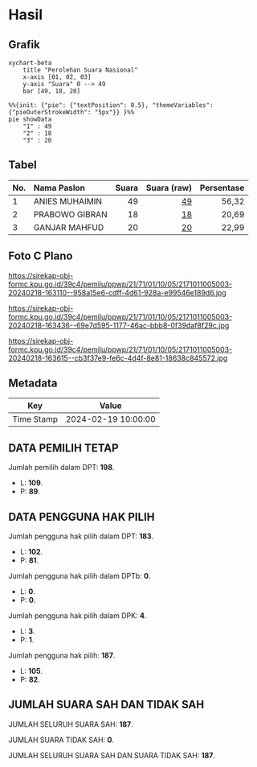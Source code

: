 # Hasil

## Grafik

```mermaid
xychart-beta
    title "Perolehan Suara Nasional"
    x-axis [01, 02, 03]
    y-axis "Suara" 0 --> 49
    bar [49, 18, 20]
```

```mermaid
%%{init: {"pie": {"textPosition": 0.5}, "themeVariables": {"pieOuterStrokeWidth": "5px"}} }%%
pie showData
    "1" : 49
    "2" : 18
    "3" : 20
```

## Tabel

| No. | Nama Paslon    | Suara | Suara (raw) | Persentase |
|:--- |:-------------- | -----:| -----------:| ----------:|
| 1   | ANIES MUHAIMIN | 49    | [49][p-1]   | 56,32      |
| 2   | PRABOWO GIBRAN | 18    | [18][p-2]   | 20,69      |
| 3   | GANJAR MAHFUD  | 20    | [20][p-3]   | 22,99      |


[p-1]: https://github.com/gigit-pemilu/pemilu-2024/blob/main/pilpres/hitung-suara/sub/21-kepulauan-riau/sub/71-kota-batam/sub/01-belakang-padang/sub/1005-pecong/sub/003-tps/sub/paslon-1.txt
[p-2]: https://github.com/gigit-pemilu/pemilu-2024/blob/main/pilpres/hitung-suara/sub/21-kepulauan-riau/sub/71-kota-batam/sub/01-belakang-padang/sub/1005-pecong/sub/003-tps/sub/paslon-2.txt
[p-3]: https://github.com/gigit-pemilu/pemilu-2024/blob/main/pilpres/hitung-suara/sub/21-kepulauan-riau/sub/71-kota-batam/sub/01-belakang-padang/sub/1005-pecong/sub/003-tps/sub/paslon-3.txt

## Foto C Plano

https://sirekap-obj-formc.kpu.go.id/39c4/pemilu/ppwp/21/71/01/10/05/2171011005003-20240218-163110--958a15e6-cdff-4d61-928a-e99546e189d6.jpg

https://sirekap-obj-formc.kpu.go.id/39c4/pemilu/ppwp/21/71/01/10/05/2171011005003-20240218-163436--69e7d595-1177-46ac-bbb8-0f39daf8f29c.jpg

https://sirekap-obj-formc.kpu.go.id/39c4/pemilu/ppwp/21/71/01/10/05/2171011005003-20240218-163615--cb3f37e9-fe6c-4d4f-8e81-18638c845572.jpg


## Metadata

| Key        | Value               |
| ---------- | ------------------- |
| Time Stamp | 2024-02-19 10:00:00 |


## DATA PEMILIH TETAP

Jumlah pemilih dalam DPT: **198**.
 * L: **109**.
 * P: **89**.

## DATA PENGGUNA HAK PILIH

Jumlah pengguna hak pilih dalam DPT: **183**.
 * L: **102**.
 * P: **81**.

Jumlah pengguna hak pilih dalam DPTb: **0**.
 * L: **0**.
 * P: **0**.

Jumlah pengguna hak pilih dalam DPK: **4**.
 * L: **3**.
 * P: **1**.

Jumlah pengguna hak pilih: **187**.
 * L: **105**.
 * P: **82**.

## JUMLAH SUARA SAH DAN TIDAK SAH

JUMLAH SELURUH SUARA SAH: **187**.

JUMLAH SUARA TIDAK SAH: **0**.

JUMLAH SELURUH SUARA SAH DAN SUARA TIDAK SAH: **187**.


